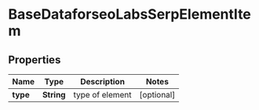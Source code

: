 

# BaseDataforseoLabsSerpElementItem


## Properties

| Name | Type | Description | Notes |
|------------ | ------------- | ------------- | -------------|
|**type** | **String** | type of element |  [optional] |



